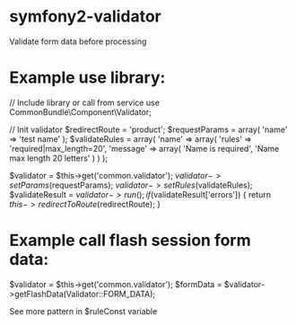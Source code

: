 # symfony2-validator
Validate form data before processing

# Example use library:

// Include library or call from service
use CommonBundle\Component\Validator;

// Init validator
$redirectRoute = 'product';
$requestParams = array(
	'name' => 'test name'
);
$validateRules = array(
	'name' => array(
		'rules' => 'required|max_length=20',
		'message' => array(
			'Name is required',
			'Name max length 20 letters'
		)
	)
);

$validator = $this->get('common.validator');
$validator->setParams($requestParams);
$validator->setRules($validateRules);
$validateResult = $validator->run();
if ($validateResult['errors']) {
	return $this->redirectToRoute($redirectRoute);
}

# Example call flash session form data:

$validator = $this->get('common.validator');
$formData = $validator->getFlashData(Validator::FORM_DATA);

See more pattern in $ruleConst variable
